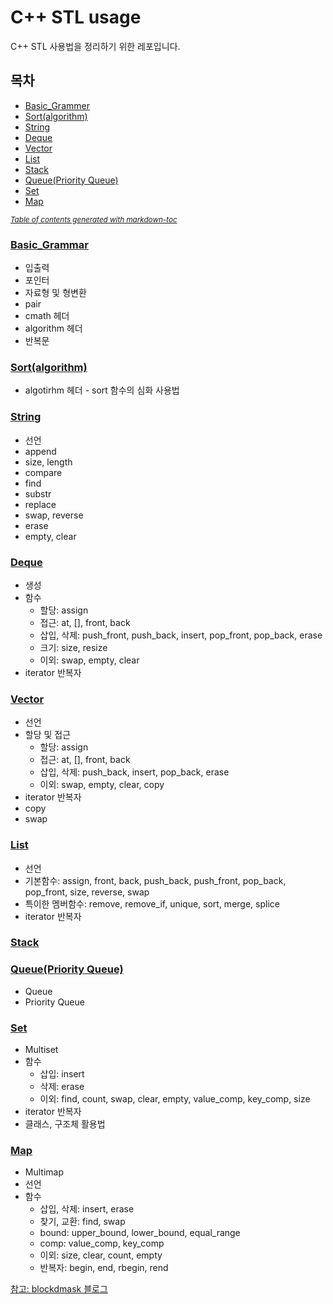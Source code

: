 # C++ STL usage

C++ STL 사용법을 정리하기 위한 레포입니다.

## 목차

- [Basic_Grammer](#-basic-grammar--https---githubcom-bsm8734-cpp-stl-study-blob-main-basic-grammarmd-)
- [Sort(algorithm)](#-sort-algorithm---https---githubcom-bsm8734-cpp-stl-study-blob-main-sortmd-)
- [String](#-string--https---githubcom-bsm8734-cpp-stl-study-blob-main-stringmd-)
- [Deque](#-deque--https---githubcom-bsm8734-cpp-stl-study-blob-main-dequemd-)
- [Vector](#-vector--https---githubcom-bsm8734-cpp-stl-study-blob-main-vectormd-)
- [List](#-list--https---githubcom-bsm8734-cpp-stl-study-blob-main-listmd-)
- [Stack](#-stack--https---githubcom-bsm8734-cpp-stl-study-blob-main-stackmd-)
- [Queue(Priority Queue)](#-queue-priority-queue---https---githubcom-bsm8734-cpp-stl-study-blob-main-queue-pq-heapmd-)
- [Set](#-set--https---githubcom-bsm8734-cpp-stl-study-blob-main-setmd-)
- [Map](#-map--https---githubcom-bsm8734-cpp-stl-study-blob-main-mapmd-)

<small><i><a href='http://ecotrust-canada.github.io/markdown-toc/'>Table of contents generated with markdown-toc</a></i></small>


### [Basic_Grammar](https://github.com/bsm8734/cpp-stl-study/blob/main/Basic_Grammar.md)

- 입출력
- 포인터
- 자료형 및 형변환
- pair
- cmath 헤더
- algorithm 헤더
- 반복문

### [Sort(algorithm)](https://github.com/bsm8734/cpp-stl-study/blob/main/Sort.md)

- algotirhm 헤더 - sort 함수의 심화 사용법

### [String](https://github.com/bsm8734/cpp-stl-study/blob/main/String.md)

- 선언
- append
- size, length
- compare
- find
- substr
- replace
- swap, reverse
- erase
- empty, clear

### [Deque](https://github.com/bsm8734/cpp-stl-study/blob/main/Deque.md)

- 생성 
- 함수
  - 할당: assign
  - 접근: at, [], front, back
  - 삽입, 삭제: push_front, push_back, insert, pop_front, pop_back, erase
  - 크기: size, resize
  - 이외: swap, empty, clear
- iterator 반복자

### [Vector](https://github.com/bsm8734/cpp-stl-study/blob/main/Vector.md)
- 선언
- 할당 및 접근
  - 할당: assign
  - 접근: at, [], front, back
  - 삽입, 삭제: push_back, insert, pop_back, erase
  - 이외: swap, empty, clear, copy
- iterator 반복자
- copy
- swap

### [List](https://github.com/bsm8734/cpp-stl-study/blob/main/List.md)
- 선언
- 기본함수: assign, front, back, push_back, push_front, pop_back, pop_front, size, reverse, swap
- 특이한 멤버함수: remove, remove_if, unique, sort, merge, splice
- iterator 반복자

### [Stack](https://github.com/bsm8734/cpp-stl-study/blob/main/Stack.md)

### [Queue(Priority Queue)](https://github.com/bsm8734/cpp-stl-study/blob/main/Queue_PQ_Heap.md)

- Queue
- Priority Queue

### [Set](https://github.com/bsm8734/cpp-stl-study/blob/main/Set.md)
- Multiset
- 함수
  - 삽입: insert
  - 삭제: erase
  - 이외: find, count, swap, clear, empty, value_comp, key_comp, size
- iterator 반복자
- 클래스, 구조체 활용법

### [Map](https://github.com/bsm8734/cpp-stl-study/blob/main/Map.md)

- Multimap
- 선언
- 함수
  - 삽입, 삭제: insert, erase
  - 찾기, 교환: find, swap
  - bound: upper_bound, lower_bound, equal_range
  - comp: value_comp, key_comp
  - 이외: size, clear, count, empty
  - 반복자: begin, end, rbegin, rend

[참고: blockdmask 블로그](https://blockdmask.tistory.com/)
